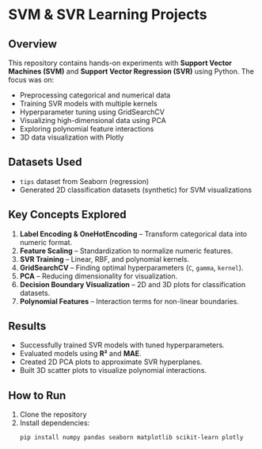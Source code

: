 # SVM & SVR Learning Projects

## Overview
This repository contains hands-on experiments with **Support Vector Machines (SVM)** and **Support Vector Regression (SVR)** using Python. The focus was on:

- Preprocessing categorical and numerical data
- Training SVR models with multiple kernels
- Hyperparameter tuning using GridSearchCV
- Visualizing high-dimensional data using PCA
- Exploring polynomial feature interactions
- 3D data visualization with Plotly

## Datasets Used
- `tips` dataset from Seaborn (regression)
- Generated 2D classification datasets (synthetic) for SVM visualizations

## Key Concepts Explored
1. **Label Encoding & OneHotEncoding** – Transform categorical data into numeric format.
2. **Feature Scaling** – Standardization to normalize numeric features.
3. **SVR Training** – Linear, RBF, and polynomial kernels.
4. **GridSearchCV** – Finding optimal hyperparameters (`C`, `gamma`, `kernel`).
5. **PCA** – Reducing dimensionality for visualization.
6. **Decision Boundary Visualization** – 2D and 3D plots for classification datasets.
7. **Polynomial Features** – Interaction terms for non-linear boundaries.

## Results
- Successfully trained SVR models with tuned hyperparameters.
- Evaluated models using **R²** and **MAE**.
- Created 2D PCA plots to approximate SVR hyperplanes.
- Built 3D scatter plots to visualize polynomial interactions.

## How to Run
1. Clone the repository
2. Install dependencies:  
   ```bash
   pip install numpy pandas seaborn matplotlib scikit-learn plotly
